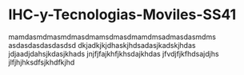 # IHC-y-Tecnologias-Moviles-SS41

mamdasmdmasmdmasdmamsdmasdmamdmsadmasdasmdms
asdasdasdasdasdsd
dkjadkjkjdhaskjhdsadasjkadskjhdas
jdjaadjdahsjkdasjkhads
jnjfjfajkhfjkhsdajkhdas
jfvdjfjkfhdsajdjhs
jlfjhjhksdfsjkhdfkjhd
